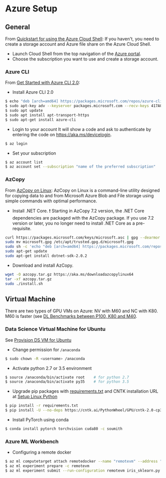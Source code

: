 # Azure Setup

## General
From [Quickstart for using the Azure Cloud Shell](https://docs.microsoft.com/en-us/azure/cloud-shell/quickstart):
If you haven't, you need to create a storage account and Azure file share on the Azure Cloud Shell.
* Launch Cloud Shell from the top navigation of the [Azure portal](https://ms.portal.azure.com).
* Choose the subscription you want to use and create a storage account.

### Azure CLI
From [Get Started with Azure CLI 2.0](https://docs.microsoft.com/en-us/cli/azure/get-started-with-azure-cli):

* Install Azure CLI 2.0
```bash
$ echo "deb [arch=amd64] https://packages.microsoft.com/repos/azure-cli/ wheezy main" | sudo tee /etc/apt/sources.list.d/azure-cli.list
$ sudo apt-key adv --keyserver packages.microsoft.com --recv-keys 417A0893
$ sudo apt update 
$ sudo apt install apt-transport-https
$ sudo apt-get install azure-cli
```
* Login to your account It will show a code and ask to authenticate by entering the code on https://aka.ms/devicelogin.
```bash
$ az login
```
* Set your subscription
```bash
$ az account list
$ az account set --subscription "name of the preferred subscription"
```

### AzCopy
From [AzCopy on Linux](https://docs.microsoft.com/en-us/azure/storage/storage-use-azcopy-linux):
AzCopy on Linux is a command-line utility designed for copying data to and from Microsoft Azure Blob and File storage using simple commands with optimal performance.
* Install .NET Core.
:exclamation: Starting in AzCopy 7.2 version, the .NET Core dependencies are packaged with the AzCopy package. If you use 7.2 version or later, you no longer need to install .NET Core as a pre-requisite.
```bash
curl https://packages.microsoft.com/keys/microsoft.asc | gpg --dearmor > microsoft.gpg
sudo mv microsoft.gpg /etc/apt/trusted.gpg.d/microsoft.gpg
sudo sh -c 'echo "deb [arch=amd64] https://packages.microsoft.com/repos/microsoft-ubuntu-xenial-prod xenial main" > /etc/apt/sources.list.d/dotnetdev.list'
sudo apt-get update
sudo apt-get install dotnet-sdk-2.0.2
```
* Download and install AzCopy.
```bash
wget -O azcopy.tar.gz https://aka.ms/downloadazcopylinux64
tar -xf azcopy.tar.gz
sudo ./install.sh
```

## Virtual Machine
There are two types of GPU VMs on Azure: NV with M60 and NC with K80. M60 is faster (see [DL Benchmarks between P100, K80 and M40](https://www.microway.com/hpc-tech-tips/deep-learning-benchmarks-nvidia-tesla-p100-16gb-pcie-tesla-k80-tesla-m40-gpus/).

### Data Science Virtual Machine for Ubuntu
See [Provision DS VM for Ubuntu](https://github.com/MicrosoftDocs/azure-docs/blob/master/articles/machine-learning/machine-learning-data-science-dsvm-ubuntu-intro.md)

* Change permission for `/anaconda`
```bash
$ sudo chown -R <username> /anaconda
```
* Activate python 2.7 or 3.5 environment
```bash
$ source /anaconda/bin/activate root	# for python 2.7
$ source /anaconda/bin/activate py35	# for python 3.5
```
* Upgrade pip packages with [requirements.txt](./reauirements.txt) and CNTK installation URL at [Setup Linux Python](https://docs.microsoft.com/en-us/cognitive-toolkit/Setup-Linux-Python)
```bash
$ pip install -r requirements.txt
$ pip install -U --no-deps https://cntk.ai/PythonWheel/GPU/cntk-2.0-cp35-cp35m-linux_x86_64.whl
```
* Install PyTorch using conda
```bash
$ conda install pytorch torchvision cuda80 -c soumith
```

### Azure ML Workbench
* Configuring a remote docker
```bash
$ az ml computetarget attach remotedocker --name "remotevm" --address "remotevm_IP_address" --username "sshuser" -K
$ az ml experiment prepare -c remotevm
$ az ml experiment submit --run-configuration remotevm iris_sklearn.py 0.1
```
